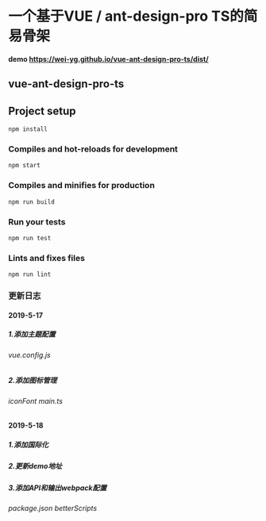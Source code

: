 # 一个基于VUE / ant-design-pro TS的简易骨架
#### demo https://wei-yg.github.io/vue-ant-design-pro-ts/dist/
## vue-ant-design-pro-ts

## Project setup
```
npm install
```

### Compiles and hot-reloads for development
```
npm start
```

### Compiles and minifies for production
```
npm run build
```

### Run your tests
```
npm run test
```

### Lints and fixes files
```
npm run lint
```

### 更新日志

#### 2019-5-17
##### 1.添加主题配置
###### vue.config.js

##### 2.添加图标管理 
###### iconFont main.ts

#### 2019-5-18
##### 1.添加国际化
##### 2.更新demo地址
##### 3.添加API和输出webpack配置
###### package.json betterScripts